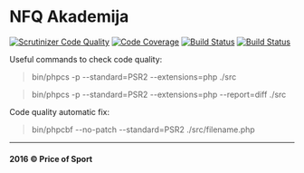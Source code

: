 NFQ Akademija
=============

[![Scrutinizer Code Quality](https://scrutinizer-ci.com/g/nfqakademija/priceofsport/badges/quality-score.png?b=master)](https://scrutinizer-ci.com/g/nfqakademija/priceofsport/?branch=master)
[![Code Coverage](https://scrutinizer-ci.com/g/nfqakademija/priceofsport/badges/coverage.png?b=master)](https://scrutinizer-ci.com/g/nfqakademija/priceofsport/?branch=master)
[![Build Status](https://scrutinizer-ci.com/g/nfqakademija/priceofsport/badges/build.png?b=master)](https://scrutinizer-ci.com/g/nfqakademija/priceofsport/build-status/master)
[![Build Status](https://travis-ci.org/nfqakademija/priceofsport.svg?branch=master)](https://travis-ci.org/nfqakademija/priceofsport)

Useful commands to check code quality:
> bin/phpcs -p --standard=PSR2 --extensions=php ./src

> bin/phpcs -p --standard=PSR2 --extensions=php --report=diff ./src

Code quality automatic fix:
> bin/phpcbf --no-patch --standard=PSR2 ./src/filename.php

- - - - - - -  
#### 2016 &copy; Price of Sport
